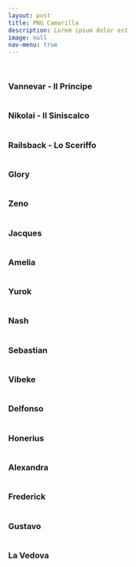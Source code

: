 ```yaml
---
layout: post
title: PNG Camarilla
description: Lorem ipsum dolor est
image: null
nav-menu: true
---
```

<span class="image fit"><img src="assets/images/camarilla.jpg" alt="" /></span>
<div class="box alt">
	<div class="row 50% uniform">
		<div class="4u"><span class="image fit"><img src="assets/images/vannevar.jpg" alt="" /></span><h3>Vannevar - Il Principe</h3></div>
		<div class="4u"><span class="image fit"><img src="assets/images/nikolai.jpg" alt="" /></span><h3>Nikolai - Il Siniscalco</h3></div>
		<div class="4u$"><span class="image fit"><img src="assets/images/railsback.jpg" alt="" /></span><h3>Railsback - Lo Sceriffo</h3></div>
		<!-- Break -->
		<div class="4u"><span class="image fit"><img src="assets/images/glory.jpg" alt="" /></span><h3>Glory</h3></div>
		<div class="4u"><span class="image fit"><img src="assets/images/zeno.jpg" alt="" /></span><h3>Zeno</h3></div>
		<div class="4u$"><span class="image fit"><img src="assets/images/jacques.jpg" alt="" /></span><h3>Jacques</h3></div>
		<!-- Break -->
		<div class="4u"><span class="image fit"><img src="assets/images/amelia.jpg" alt="" /></span><h3>Amelia</h3></div>
		<div class="4u"><span class="image fit"><img src="assets/images/yurok.jpg" alt="" /></span><h3>Yurok</h3></div>
		<div class="4u"><span class="image fit"><img src="assets/images/nash.jpg" alt="" /></span><h3>Nash</h3></div>
        <!-- Break -->
		<div class="4u"><span class="image fit"><img src="assets/images/sebastian.jpg" alt="" /></span><h3>Sebastian</h3></div>
        <div class="4u"><span class="image fit"><img src="assets/images/vibeke.jpg" alt="" /></span><h3>Vibeke</h3></div>
        <div class="4u"><span class="image fit"><img src="assets/images/delfonso.jpg" alt="" /></span><h3>Delfonso</h3></div>
        <!-- Break-->
        <div class="4u"><span class="image fit"><img src="assets/images/honerius.jpg" alt="" /></span><h3>Honerius</h3></div>
        <div class="4u"><span class="image fit"><img src="assets/images/alexandra.jpg" alt="" /></span><h3>Alexandra</h3></div>
        <div class="4u"><span class="image fit"><img src="assets/images/frederick.jpg" alt="" /></span><h3>Frederick</h3></div>
		<!-- Break-->
        <div class="4u"><span class="image fit"><img src="assets/images/gustavo.jpg" alt="" /></span><h3>Gustavo</h3></div>
        <div class="4u"><span class="image fit"><img src="assets/images/vedova.jpg" alt="" /></span><h3>La Vedova</h3></div>            
	</div>
</div>
